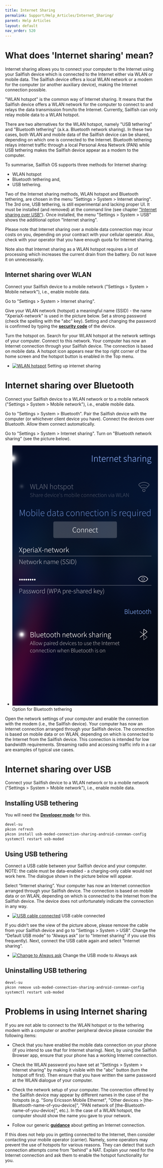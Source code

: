 ```yaml
---
title: Internet Sharing
permalink: Support/Help_Articles/Internet_Sharing/
parent: Help Articles
layout: default
nav_order: 520
---
```


# What does 'Internet sharing' mean?
Internet sharing allows you to connect your computer to the Internet using your Sailfish device which is connected to the Internet either via WLAN or mobile data. The Sailfish device offers a local WLAN network or a modem for the computer (or another auxiliary device), making the Internet connection possible.

"WLAN hotspot" is the common way of Internet sharing. It means that the Sailfish device offers a WLAN network for the computer to connect to and relays the data transmission from/to the Internet.
Currently, Sailfish can only relay mobile data to a WLAN hotspot. 

There are two alternatives for the WLAN hotspot, namely "USB tethering" and "Bluetooth tethering" (a.k.a. Bluetooth network sharing). In these two cases, both WLAN and mobile data of the Sailfish device can be shared, depending on which one is connected to the Internet. Bluetooth tethering relays internet traffic through a local Personal Area Network (PAN) while USB tethering makes the Sailfish device appear as a modem to the computer.

To summarise, Sailfish OS supports three methods for Internet sharing: 
* WLAN hotspot
* Bluetooth tethering and,
* USB tethering.

Two of the Internet sharing methods, WLAN hotspot and Bluetooth tethering, are chosen in the menu "Settings > System > Internet sharing". The 3rd one, USB tethering, is still experimental and lacking proper UI. It must be installed (and removed) at the command line (see chapter ["Internet sharing over USB"](/Support/Help_Articles/Internet_Sharing/#internet-sharing-over-usb)). Once installed, the menu "Settings > System > USB" shows the additional option "Internet sharing".

Please note that Internet sharing over a mobile data connection may incur costs on you, depending on your contract with your cellular operator. Also, check with your operator that you have enough quota for Internet sharing.

Note also that Internet sharing as a WLAN hotspot requires a lot of processing which increases the current drain from the battery. Do not leave it on unnecessarily.

## Internet sharing over WLAN

Connect your Sailfish device to a mobile network ("Settings > System > Mobile network"), i.e., enable mobile data.

Go to "Settings > System > Internet sharing".

Give your WLAN network (hotspot) a meaningful name (SSID) - the name "XperiaX-network" is used in the picture below.
Set a strong password (check the spelling with the "abc" key). Setting and changing the password is confirmed by typing the **[security code](/Support/Help_Articles/Device_Lock_and_Security_Code/)** of the device.

Turn the hotspot on.
Search for your WLAN hotspot at the network settings of your computer. Connect to this network.
Your computer has now an Internet connection through your Sailfish device. The connection is based on mobile data. A hotspot icon appears near the top right corner of the home screen and the hotspot button is enabled in the Top menu.

<div class="flex-images" markdown="1">

* <a href="WLAN-hotspot.jpg" class="narrow-image"><img src="WLAN-hotspot.jpg" alt="WLAN hotspot"></a>
  <span class="md_figcaption">
    Setting up internet sharing
  </span>
</div>


# Internet sharing over Bluetooth

Connect your Sailfish device to a WLAN network or to a mobile network ("Settings > System > Mobile network"), i.e., enable mobile data.

Go to "Settings > System > Bluetooth". Pair the Sailfish device with the computer (or whichever client device you have). Connect the devices over Bluetooth. Allow them connect automatically.

Go to "Settings > System > Internet sharing". Turn on "Bluetooth network sharing" (see the picture below).

<div class="flex-images" markdown="1">

* <a href="BT-network-sharing.png" class="narrow-image"><img src="BT-network-sharing.png" alt="Bluetooth tethering"></a>
  <span class="md_figcaption">
    Option for Bluetooth tethering
  </span>
</div>

Open the network settings of your computer and enable the connection with the modem (i.e., the Sailfish device). Your computer has now an Internet connection arranged through your Sailfish device. The connection is based on mobile data or on WLAN, depending on which is connected to the Internet from the Sailfish device. This connection is intended for low bandwidth requirements. Streaming radio and accessing traffic info in a car are examples of typical use cases.


# Internet sharing over USB

Connect your Sailfish device to a WLAN network or to a mobile network ("Settings > System > Mobile network"), i.e., enable mobile data.

## Installing USB tethering

You will need the **[Developer mode](/Support/Help_Articles/Enabling_Developer_Mode/)** for this.

```
devel-su
pkcon refresh
pkcon install usb-moded-connection-sharing-android-connman-config
systemctl restart usb-moded
```

## Using USB tethering
Connect a USB cable between your Sailfish device and your computer.
NOTE: the cable must be data-enabled - a charging-only cable would not work here.
The dialogue shown in the picture below will appear. 

Select “Internet sharing”.
Your computer has now an Internet connection arranged through your Sailfish device. The connection is based on mobile data or on WLAN, depending on which is connected to the Internet from the Sailfish device. The device does not unfortunately indicate the connection in any way.

<div class="flex-images" markdown="1">

* <a href="USB-cable-conn.jpg" class="narrow-image"><img src="USB-cable-conn.jpg" alt="USB cable connected"></a>
  <span class="md_figcaption">
    USB cable connected
  </span>
</div>

If you didn’t see the view of the picture above, please remove the cable from your Sailfish device and go to "Settings > System > USB". Change the “Default USB mode” to “Always ask” (or to "Internet sharing" if you use this frequently). Next, connect the USB cable again and select “Internet sharing”.

<div class="flex-images" markdown="1">

* <a href="USB-always-ask.jpg" class="narrow-image"><img src="USB-always-ask.jpg" alt="Change to Always ask"></a>
  <span class="md_figcaption">
    Change the USB mode to Always ask
  </span>
</div>

## Uninstalling USB tethering

```
devel-su
pkcon remove usb-moded-connection-sharing-android-connman-config
systemctl restart usb-moded
```


# Problems in using Internet sharing

If you are not able to connect to the WLAN hotspot or to the tethering modem with a computer or another peripheral device please consider the following items:

* Check that you have enabled the mobile data connection on your phone (if you intend to use that for Internet sharing). Next, by using the Sailfish Browser app, ensure that your phone has a working Internet connection.

* Check the WLAN password you have set at "Settings > System > Internet sharing" by making it visible with the "abc" button (turn the hotspot off first). Then ensure that you have written the same password at the WLAN dialogue of your computer.

* Check the network setup of your computer. The connection offered by the Sailfish device may appear by different names in the case of the hotspots (e.g. "Sony Ericsson Mobile Ethernet", "Other devices > [the-Bluetooth-name-of-you-device]", "PAN network of [the-Bluetooth-name-of-you-device]", etc.). In the case of a WLAN hotspot, the computer should show the name you gave to your network.

* Follow our generic **[guidance](/Support/Help_Articles/Internet_Connections/)** about getting an Internet connection.

If this does not help you in getting connected to the Internet, then consider contacting your mobile operator (carrier). Namely, some operators may prevent the use of hotspots for various reasons. They can detect that such connection attempts come from "behind" a NAT. Explain your need for the Internet connection and ask them to enable the hotspot functionality for you.


